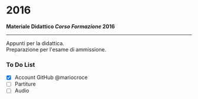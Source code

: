 # 2016

**Materiale Didattico *Corso Formazione* 2016**

---

Appunti per la didattica.    
Preparazione per l'esame di ammissione.

### To Do List

- [x] Account GitHub @mariocroce
- [ ] Partiture
- [ ] Audio
